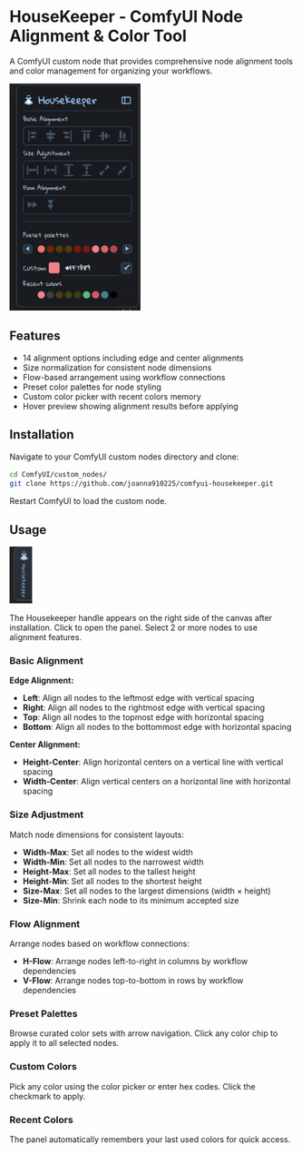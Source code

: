 # HouseKeeper - ComfyUI Node Alignment & Color Tool

A ComfyUI custom node that provides comprehensive node alignment tools and color management for organizing your workflows.

<img src="doc/housekeeper-panel.png" alt="Housekeeper Panel" height="400">

## Features

- 14 alignment options including edge and center alignments
- Size normalization for consistent node dimensions
- Flow-based arrangement using workflow connections
- Preset color palettes for node styling
- Custom color picker with recent colors memory
- Hover preview showing alignment results before applying

## Installation

Navigate to your ComfyUI custom nodes directory and clone:

```bash
cd ComfyUI/custom_nodes/
git clone https://github.com/joanna910225/comfyui-housekeeper.git
```

Restart ComfyUI to load the custom node.

## Usage

<img src="doc/housekeeper-handler.png" alt="Housekeeper Handler" height="100">

The Housekeeper handle appears on the right side of the canvas after installation. Click to open the panel. Select 2 or more nodes to use alignment features.

### Basic Alignment

**Edge Alignment:**
- **Left**: Align all nodes to the leftmost edge with vertical spacing
- **Right**: Align all nodes to the rightmost edge with vertical spacing
- **Top**: Align all nodes to the topmost edge with horizontal spacing
- **Bottom**: Align all nodes to the bottommost edge with horizontal spacing

**Center Alignment:**
- **Height-Center**: Align horizontal centers on a vertical line with vertical spacing
- **Width-Center**: Align vertical centers on a horizontal line with horizontal spacing

### Size Adjustment

Match node dimensions for consistent layouts:
- **Width-Max**: Set all nodes to the widest width
- **Width-Min**: Set all nodes to the narrowest width
- **Height-Max**: Set all nodes to the tallest height
- **Height-Min**: Set all nodes to the shortest height
- **Size-Max**: Set all nodes to the largest dimensions (width × height)
- **Size-Min**: Shrink each node to its minimum accepted size

### Flow Alignment

Arrange nodes based on workflow connections:
- **H-Flow**: Arrange nodes left-to-right in columns by workflow dependencies
- **V-Flow**: Arrange nodes top-to-bottom in rows by workflow dependencies

### Preset Palettes

Browse curated color sets with arrow navigation. Click any color chip to apply it to all selected nodes.

### Custom Colors

Pick any color using the color picker or enter hex codes. Click the checkmark to apply.

### Recent Colors

The panel automatically remembers your last used colors for quick access.
